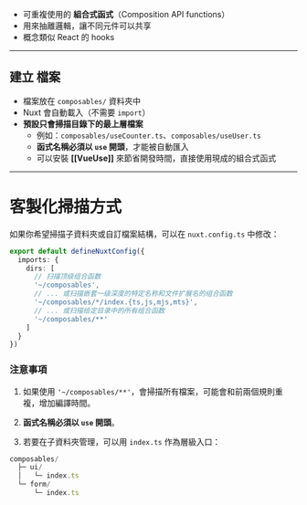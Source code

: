 - 可重複使用的 **組合式函式**（Composition API functions）
- 用來抽離邏輯，讓不同元件可以共享
- 概念類似 React 的 hooks

---

## 建立 檔案
- 檔案放在 `composables/` 資料夾中
- Nuxt 會自動載入（不需要 `import`）
- **預設只會掃描目錄下的最上層檔案**
  - 例如：`composables/useCounter.ts`、`composables/useUser.ts`  
  - **函式名稱必須以 `use` 開頭**，才能被自動匯入
  - 可以安裝 **[[VueUse]]** 來節省開發時間，直接使用現成的組合式函式

---
# 客製化掃描方式
如果你希望掃描子資料夾或自訂檔案結構，可以在 `nuxt.config.ts` 中修改：

```ts
export default defineNuxtConfig({
  imports: {
    dirs: [
      // 扫描顶级组合函数
      '~/composables',
      // ... 或扫描嵌套一级深度的特定名称和文件扩展名的组合函数
      '~/composables/*/index.{ts,js,mjs,mts}',
      // ... 或扫描给定目录中的所有组合函数
      '~/composables/**'
    ]
  }
})

```

### 注意事項

1. 如果使用 `'~/composables/**'`，會掃描所有檔案，可能會和前兩個規則重複，增加編譯時間。
    
2. **函式名稱必須以 `use` 開頭**。
    
3. 若要在子資料夾管理，可以用 `index.ts` 作為層級入口：

```js
composables/
  ├─ ui/
  │   └─ index.ts
  └─ form/
      └─ index.ts

```
